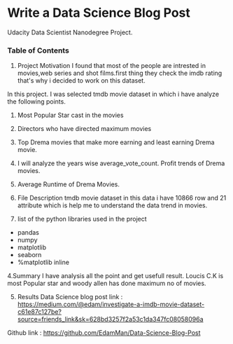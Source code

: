 # Write a Data Science Blog Post
Udacity Data Scientist Nanodegree Project.

### Table of Contents

1. Project Motivation
I found that most of the people are intrested in movies,web series and shot films.first thing they check the imdb rating that's why i decided to work on this dataset.

In this project. I was selected tmdb movie dataset in which i have analyze the following points.
1. Most Popular Star cast in the movies
2. Directors who have directed maximum movies
3. Top Drema movies that make more earning and least earning Drema movie.
4. I will analyze the years wise average_vote_count. Profit trends of Drema movies.
5. Average Runtime of Drema Movies.


2. File Description 
tmdb movie dataset in this data i have 10866 row and 21 attribute which is help me to understand the data trend in movies.

3. list of the python libraries used in the project
 * pandas 
 * numpy 
 * matplotlib
 * seaborn
 * %matplotlib inline

4.Summary 
I have analysis all the point and get usefull result.
Loucis C.K is most Popular star and woody allen has done maximum no of movies.

5. Results 
Data Science blog post link  : https://medium.com/@edam/investigate-a-imdb-movie-dataset-c61e87c127be?source=friends_link&sk=628bd3257f2a53c1da347fc08058096a

Github link : https://github.com/EdamMan/Data-Science-Blog-Post


